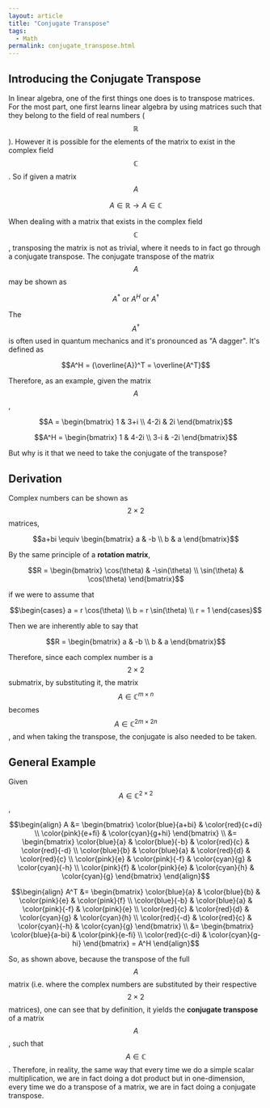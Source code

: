 ```yaml
---
layout: article
title: "Conjugate Transpose"
tags:
  - Math
permalink: conjugate_transpose.html
---
```


## Introducing the Conjugate Transpose
In linear algebra, one of the first things one does is to transpose matrices. For the most part, one first learns linear algebra by using matrices such that they belong to the field of real numbers ($$\mathbb{R}$$). However it is possible for the elements of the matrix to exist in the complex field $$\mathbb{C}$$. So if given a matrix $$A$$

$$A \in \mathbb{R} \longrightarrow A \in \mathbb{C}$$

When dealing with a matrix that exists in the complex field $$\mathbb{C}$$, transposing the matrix is not as trivial, where it needs to in fact go through a conjugate transpose. The conjugate transpose of the matrix $$A$$ may be shown as

$$A^* \text{ or } A^H \text{ or } A^\dagger$$

The $$A^\dagger$$ is often used in quantum mechanics and it's pronounced as "A dagger". It's defined as

$$A^H = (\overline{A})^T = \overline{A^T}$$

Therefore, as an example, given the matrix $$A$$,

$$A = \begin{bmatrix} 1 & 3+i \\ 4-2i & 2i \end{bmatrix}$$

$$A^H = \begin{bmatrix} 1 & 4-2i \\ 3-i & -2i \end{bmatrix}$$

But why is it that we need to take the conjugate of the transpose?

## Derivation

Complex numbers can be shown as $$2\times 2$$ matrices,

$$a+bi \equiv \begin{bmatrix} a & -b \\ b & a \end{bmatrix}$$

By the same principle of a **rotation matrix**,

$$R = \begin{bmatrix} \cos(\theta) & -\sin(\theta) \\ \sin(\theta) & \cos(\theta) \end{bmatrix}$$

if we were to assume that

$$\begin{cases}
a = r \cos(\theta) \\
b = r \sin(\theta) \\
r = 1
\end{cases}$$

Then we are inherently able to say that

$$R = \begin{bmatrix} a & -b \\ b & a \end{bmatrix}$$

Therefore, since each complex number is a $$2\times 2$$ submatrix, by substituting it, the matrix $$A \in \mathbb{C}^{m\times n}$$ becomes $$A \in \mathbb{C}^{2m\times 2n}$$, and when taking the transpose, the conjugate is also needed to be taken.

## General Example

Given $$A \in \mathbb{C}^{2\times 2}$$,

$$\begin{align}
A &= \begin{bmatrix} \color{blue}{a+bi} & \color{red}{c+di} \\ \color{pink}{e+fi} & \color{cyan}{g+hi} \end{bmatrix} \\
&= \begin{bmatrix}
\color{blue}{a} & \color{blue}{-b} & \color{red}{c} & \color{red}{-d} \\
\color{blue}{b} & \color{blue}{a} & \color{red}{d} & \color{red}{c} \\
\color{pink}{e} & \color{pink}{-f} & \color{cyan}{g} & \color{cyan}{-h} \\
\color{pink}{f} & \color{pink}{e} &  \color{cyan}{h} & \color{cyan}{g}
\end{bmatrix} \end{align}$$

$$\begin{align}
A^T
&= \begin{bmatrix}
\color{blue}{a} & \color{blue}{b} & \color{pink}{e} & \color{pink}{f} \\
\color{blue}{-b} & \color{blue}{a} & \color{pink}{-f} & \color{pink}{e} \\
\color{red}{c} & \color{red}{d} & \color{cyan}{g} & \color{cyan}{h} \\
\color{red}{-d} & \color{red}{c} &  \color{cyan}{-h} & \color{cyan}{g}
\end{bmatrix} \\
&= \begin{bmatrix} \color{blue}{a-bi} & \color{pink}{e-fi} \\ \color{red}{c-di} & \color{cyan}{g-hi} \end{bmatrix} = A^H
\end{align}$$

So, as shown above, because the transpose of the full $$A$$ matrix (i.e. where the complex numbers are substituted by their respective $$2\times 2$$ matrices), one can see that by definition, it yields the **conjugate transpose** of a matrix $$A$$, such that $$A\in \mathbb{C}$$. Therefore, in reality, the same way that every time we do a simple scalar multiplication, we are in fact doing a dot product but in one-dimension, every time we do a transpose of a matrix, we are in fact doing a conjugate transpose.
